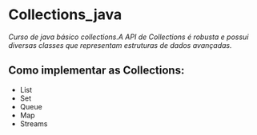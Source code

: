 # Collections_java
*Curso de java básico collections.A API de Collections é robusta e possui diversas classes que representam estruturas de dados avançadas.*
## Como implementar as Collections:
- List
- Set
- Queue
- Map
- Streams
